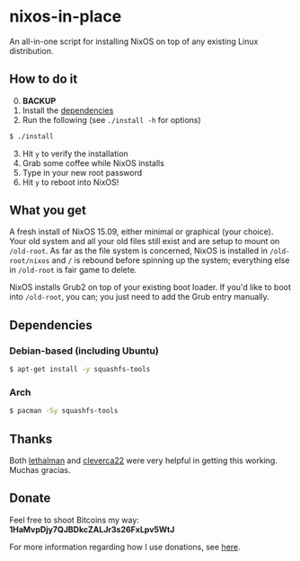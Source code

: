 # nixos-in-place
An all-in-one script for installing NixOS on top of any existing Linux
distribution.

## How to do it
0. **BACKUP**
1. Install the
   [dependencies](https://github.com/jeaye/nixos-in-place#dependencies)
2. Run the following (see `./install -h` for options)
```bash
$ ./install
```
3. Hit `y` to verify the installation
4. Grab some coffee while NixOS installs
5. Type in your new root password
6. Hit `y` to reboot into NixOS!

## What you get
A fresh install of NixOS 15.09, either minimal or graphical (your choice). Your
old system and all your old files still exist and are setup to mount on
`/old-root`. As far as the file system is concerned, NixOS is installed in
`/old-root/nixos` and `/` is rebound before spinning up the system; everything
else in `/old-root` is fair game to delete.

NixOS installs Grub2 on top of your existing boot loader. If you'd like to boot
into `/old-root`, you can; you just need to add the Grub entry manually.

## Dependencies
### Debian-based (including Ubuntu)
```bash
$ apt-get install -y squashfs-tools
```

### Arch
```bash
$ pacman -Sy squashfs-tools
```

## Thanks
Both [lethalman](https://github.com/lethalman) and
[cleverca22](https://github.com/cleverca22) were very helpful in getting this
working.  Muchas gracias.

## Donate
Feel free to shoot Bitcoins my way: **1HaMvpDjy7QJBDkcZALJr3s26FxLpv5WtJ**

For more information regarding how I use donations, see
[here](http://jeaye.com/donate/).
